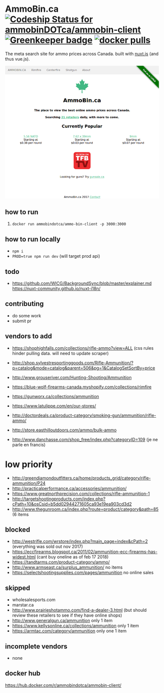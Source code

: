 # AmmoBin.ca [ ![Codeship Status for ammobinDOTca/ammobin-client](https://app.codeship.com/projects/992b88f0-d18a-0135-270c-42cf0d64356b/status?branch=master)](https://app.codeship.com/projects/262429) [![Greenkeeper badge](https://badges.greenkeeper.io/ammobinDOTca/ammobin-client.svg)](https://greenkeeper.io/) [![docker pulls](https://img.shields.io/docker/pulls/ammobindotca/ammobin-client.svg)](https://hub.docker.com/r/ammobindotca/ammobin-client 'DockerHub')

The meta search site for ammo prices across Canada. built with [nuxt.js](https://nuxtjs.org) (and thus vue.js).

![Screenshot-2017-9-27 The place to view the best online ammo prices across Canada.png](https://raw.githubusercontent.com/ammobinDOTca/ammobin-client/master/Screenshot-2017-9-27%20The%20place%20to%20view%20the%20best%20online%20ammo%20prices%20across%20Canada%20.png)

## how to run

1.  `docker run ammobindotca/ammo-bin-client -p 3000:3000`

## how to run locally

- `npm i`
- `PROD=true npm run dev` (will target prod api)

## todo

- https://github.com/WICG/BackgroundSync/blob/master/explainer.md
  https://nuxt-community.github.io/nuxt-i18n/

## contributing

- do some work
- submit pr

## vendors to add

- https://shophighfalls.com/collections/rifle-ammo?view=ALL (css rules hinder pulling data. will need to update scraper)
- http://shop.sylvestresportinggoods.com/Rifle-Ammunition/?p=catalog&mode=catalog&parent=506&pg=1&CatalogSetSortBy=price

- http://www.grouseriver.com/Hunting-Shooting/Ammunition
- https://blue-wolf-firearms-canada.myshopify.com/collections/rimfire
- https://gunworx.ca/collections/ammunition
- https://www.latulippe.com/en/our-stores/
- http://doctordeals.ca/product-category/smoking-gun/ammunition/rifle-ammo/
- http://store.easthilloutdoors.com/ammo/bulk-ammo

* http://www.danchasse.com/shop_free/index.php?categoryID=109 (je ne parle en francis)

# low priority

- http://greendiamondoutfitters.ca/home/products_grid/category/rifle-ammunition/P24
- http://practicalperformance.ca/accessories/ammunition/
- https://www.greatnorthprecision.com/collections/rifle-ammunition-1
- http://targetshootingproducts.com/index.php?cPath=10&osCsid=b5dd02944271605ca93e19ea903cd3d2
- http://www.thegunroom.ca/index.php?route=product/category&path=85 (6 items

## blocked

- http://westrifle.com/wrstore/index.php?main_page=index&cPath=2 (everything was sold out nov 2017)
- https://eccfirearms.blogspot.ca/2011/02/ammunition-ecc-firearms-has-widest.html (cant buy oneline as of feb 17 2018)
- https://tandtarms.com/product-category/ammo/
- http://www.armseast.ca/surplus_ammunition/ no items
- https://selectshootingsupplies.com/pages/ammunition no online sales

## skipped

- wholesalesports.com
- marstar.ca
- http://www.prairieshotammo.com/find-a-dealer-3.html (but should review these retailers to see if they have online shops)
- http://www.generalgun.ca/ammunition only 1 item
- https://www.kellysonline.ca/collections/ammunition only 1 item
- https://armtac.com/category/ammunition only one 1 item

## incomplete vendors

- none

## docker hub

https://hub.docker.com/r/ammobindotca/ammobin-client/
